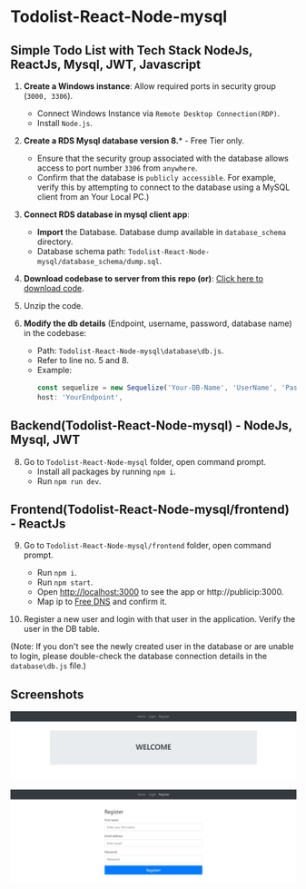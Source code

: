 # Todolist-React-Node-mysql

## Simple Todo List with Tech Stack **NodeJs, ReactJs, Mysql, JWT, Javascript**

1. **Create a Windows instance**: Allow required ports in security group (`3000, 3306`).
   - Connect Windows Instance via `Remote Desktop Connection(RDP)`.
   - Install `Node.js`.

2. **Create a RDS Mysql database version 8.***  - Free Tier only.
    - Ensure that the security group associated with the database allows access to port number `3306` from `anywhere`.
    - Confirm that the database is `publicly accessible`. For example, verify this by attempting to connect to the database using a MySQL client from an Your Local PC.)

3. **Connect RDS database in mysql client app**:
   - **Import** the Database. Database dump available in `database_schema` directory.
   - Database schema path: `Todolist-React-Node-mysql/database_schema/dump.sql`.

5. **Download codebase to server from this repo (or)**: [Click here to download code](https://codeload.github.com/mohan-balakrishnan/Todolist-React-Node-mysql/zip/refs/heads/main).

6. Unzip the code.

7. **Modify the db details** (Endpoint, username, password, database name) in the codebase:
   - Path: `Todolist-React-Node-mysql\database\db.js`.
   - Refer to line no. 5 and 8.
   - Example:
     ```javascript
     const sequelize = new Sequelize('Your-DB-Name', 'UserName', 'Password',
     host: 'YourEndpoint',
     ```

## Backend(Todolist-React-Node-mysql) - NodeJs, Mysql, JWT

8. Go to `Todolist-React-Node-mysql` folder, open command prompt.
   - Install all packages by running `npm i`.
   - Run `npm run dev`.

## Frontend(Todolist-React-Node-mysql/frontend) - ReactJs

9. Go to `Todolist-React-Node-mysql/frontend` folder, open command prompt.
   - Run `npm i`.
   - Run `npm start`.
   - Open [http://localhost:3000](http://localhost:3000) to see the app or http://publicip:3000.
   - Map ip to [Free DNS](https://www.noip.com/) and confirm it. 

10. Register a new user and login with that user in the application. Verify the user in the DB table.

(Note: If you don't see the newly created user in the database or are unable to login, please double-check the database connection details in the `database\db.js` file.)

## Screenshots

![Home Page](https://raw.githubusercontent.com/mohan-balakrishnan/Todolist-React-Node-mysql/main/home.JPG)

![Register](https://raw.githubusercontent.com/mohan-balakrishnan/Todolist-React-Node-mysql/main/register.JPG)
